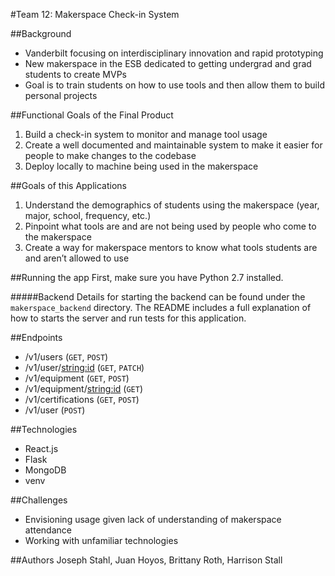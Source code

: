 #Team 12: Makerspace Check-in System

##Background
- Vanderbilt focusing on interdisciplinary innovation and rapid prototyping
- New makerspace in the ESB dedicated to getting undergrad and grad students to create MVPs
- Goal is to train students on how to use tools and then allow them to build personal projects

##Functional Goals of the Final Product
1. Build a check-in system to monitor and manage tool usage
2. Create a well documented and maintainable system to make it easier for people to make changes to the codebase
3. Deploy locally to machine being used in the makerspace

##Goals of this Applications
1. Understand the demographics of students using the makerspace (year, major, school, frequency, etc.)
2. Pinpoint what tools are and are not being used by people who come to the makerspace
3. Create a way for makerspace mentors to know what tools students are and aren’t allowed to use


##Running the app
First, make sure you have Python 2.7 installed. 

#####Backend
Details for starting the backend can be found under the `makerspace_backend` directory. The README includes a full explanation of how to starts the server and run tests for this application.

##Endpoints
- /v1/users (`GET`, `POST`)
- /v1/user/<string:id> (`GET`, `PATCH`)
- /v1/equipment (`GET`, `POST`)
- /v1/equipment/<string:id> (`GET`)
- /v1/certifications (`GET`, `POST`)
- /v1/user (`POST`)

##Technologies

- React.js
- Flask
- MongoDB
- venv

##Challenges
- Envisioning usage given lack of understanding of makerspace attendance
- Working with unfamiliar technologies


##Authors
Joseph Stahl, Juan Hoyos, Brittany Roth, Harrison Stall
